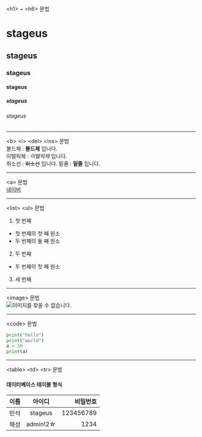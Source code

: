 \<h1\> ~ \<h6\> 문법  
# stageus
## stageus
### stageus
#### stageus
##### stageus
###### stageus

------------------------------------------------------

\<b\> \<i\> \<del\> \<ins\> 문법  
볼드체 : **볼드체** 입니다.  
이텔릭체 : *이텔릭체* 입니다.  
취소선 : ~~취소선~~ 입니다.
밑줄 : __밑줄__ 입니다.

------------------------------------------------------

\<a\> 문법  
[네이버](https://www.naver.com)

------------------------------------------------------

\<list\> \<ul\> 문법  
1. 첫 번째  
- 첫 번째의 첫 째 원소  
- 두 번째의 둘 째 원소  
2. 두 번째  
- 두 번째의 첫 째 원소  
3. 세 번째

------------------------------------------------------

\<image\> 문법  
![이미지를 찾을 수 없습니다.](https://img1.daumcdn.net/thumb/R720x0.q80/?scode=mtistory2&fname=http%3A%2F%2Fcfile7.uf.tistory.com%2Fimage%2F24283C3858F778CA2EFABE)

------------------------------------------------------

\<code\> 문법
```python
print("hello")
print("world")
a = 10
print(a)
```

------------------------------------------------------

\<table\> \<td\> \<tr\> 문법
#### 데이터베이스 테이블 형식  
|이름|아이디|비밀번호|  
|----|:---:|------:|  
|민석|stageus|123456789|  
|해성|admin!2☆|1234|  
